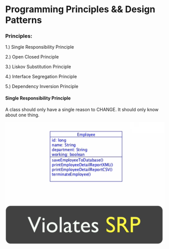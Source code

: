 # Programming Principles && Design Patterns 


### Principles:
1.)  Single Responsibility Principle 

2.)  Open Closed Principle 

3.)  Liskov Substitution Principle 

4.)  Interface Segregation Principle 

5.)  Dependency Inversion Principle 

 
#### Single Responsibility Principle
A class should only have a single reason to CHANGE.  It should only know about one thing. 

![bad example](https://github.com/ThomasStuart/PrinciplesAndPatterns/blob/master/images/violatesSRP.png)